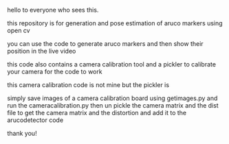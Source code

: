 hello to everyone who sees this. 

this repository is for generation and pose estimation of aruco markers using open cv

you can use the code to generate aruco markers and then show their position in the live video

this code also contains a camera calibration tool and a pickler to calibrate your camera for the code to work

this camera calibration code is not mine but the pickler is

simply save images of a camera calibration board using getimages.py and run the cameracalibration.py
then un pickle the camera matrix and the dist file to get the camera matrix and the distortion and add it to the arucodetector code

thank you!
